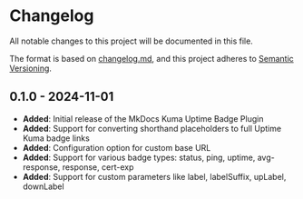 # Changelog

All notable changes to this project will be documented in this file.

The format is based on [changelog.md](https://changelog.md/),
and this project adheres to [Semantic Versioning](https://semver.org/spec/v2.0.0.html).

## 0.1.0 - 2024-11-01

- **Added**: Initial release of the MkDocs Kuma Uptime Badge Plugin
- **Added**: Support for converting shorthand placeholders to full Uptime Kuma badge links
- **Added**: Configuration option for custom base URL
- **Added**: Support for various badge types: status, ping, uptime, avg-response, response, cert-exp
- **Added**: Support for custom parameters like label, labelSuffix, upLabel, downLabel
